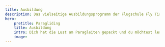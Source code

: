 ```yaml
---
title: Ausbildung
description: Das vielseitige Ausbildungsprogramm der Flugschule Fly Tirol bietet eine kompetente Flugausbildung in einem der besten Schulungsgebiete der Welt. Unter der Leitung von Sebastian Kahn, der ausgebildeter Fluglehrer und Weltmeister im Acrobatik-Paragleiten ist, erhältst du die best mögliche Paragliding Ausbildung.
hero: 
    pretitle: Paragliding
    title: Ausbildung
    intro: Dich hat die Lust am Paragleiten gepackt und du möchtest lernen eigenständig zu fliegen? Unter der Leitung von Sebastian Kahn, der ausgebildeter Fluglehrer und Team-Weltmeister im Acrobatik-Paragleiten ist, erhältst du durch jahrelange Flugerfahrung auf der ganzen Welt, eine kompetente und vielseitige Flugausbildung in einem der besten Schulungsgebiete der Welt.
    image: 
---
```


<hero-two :hero="hero"></hero-two>

<courses-list></courses-list>
